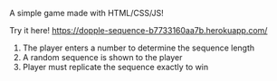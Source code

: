 A simple game made with HTML/CSS/JS!

Try it here!
https://dopple-sequence-b7733160aa7b.herokuapp.com/

1. The player enters a number to determine the sequence length
2. A random sequence is shown to the player
3. Player must replicate the sequence exactly to win
   
